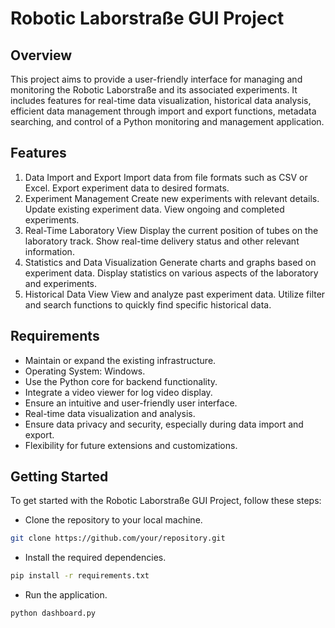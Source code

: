 # Robotic Laborstraße GUI Project
## Overview
This project aims to provide a user-friendly interface for managing and monitoring the Robotic Laborstraße and its associated experiments. It includes features for real-time data visualization, historical data analysis, efficient data management through import and export functions, metadata searching, and control of a Python monitoring and management application.

## Features
1. Data Import and Export
Import data from file formats such as CSV or Excel.
Export experiment data to desired formats.
2. Experiment Management
Create new experiments with relevant details.
Update existing experiment data.
View ongoing and completed experiments.
3. Real-Time Laboratory View
Display the current position of tubes on the laboratory track.
Show real-time delivery status and other relevant information.
4. Statistics and Data Visualization
Generate charts and graphs based on experiment data.
Display statistics on various aspects of the laboratory and experiments.
5. Historical Data View
View and analyze past experiment data.
Utilize filter and search functions to quickly find specific historical data.
## Requirements
- Maintain or expand the existing infrastructure.
- Operating System: Windows.
- Use the Python core for backend functionality.
- Integrate a video viewer for log video display.
- Ensure an intuitive and user-friendly user interface.
- Real-time data visualization and analysis.
- Ensure data privacy and security, especially during data import and export.
- Flexibility for future extensions and customizations.
## Getting Started
To get started with the Robotic Laborstraße GUI Project, follow these steps:

- Clone the repository to your local machine.

```bash
git clone https://github.com/your/repository.git
```
- Install the required dependencies.

```bash
pip install -r requirements.txt
```
- Run the application.
```bash
python dashboard.py
```